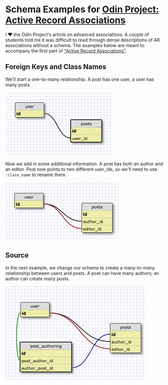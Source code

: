 # Schema Examples for [Odin Project: Active Record Associations](http://www.theodinproject.com/courses/ruby-on-rails/lessons/active-record-associations)

I ❤️ the Odin Project's article on advanced associations. A couple of students told me it was difficult to read through dense descriptions of AR associations without a schema. The examples below are meant to accompany the first part of ["Active Record Associations"](http://www.theodinproject.com/courses/ruby-on-rails/lessons/active-record-associations). 


## Foreign Keys and Class Names
We'll start a one-to-many relationship. A post has one user, a user has many posts.

![Step 0 schema](00_users_posts.png)

Now we add in some additional information. A post has both an author and an editor. Post now points to two different user_ids, so we'll need to use `:class_name` to rename them.

![Step 1 schema](01_authors_editors.png)

## Source

In the next example, we change our schema to create a many-to-many relationship between users and posts. A post can have many authors; an author can create many posts.

![Step 2 schema](02_multiple_author_posts.png)